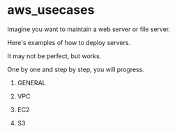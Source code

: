 # aws_usecases

Imagine you want to maintain a web server or file server.

Here's examples of how to deploy servers.

It may not be perfect, but works.

One by one and step by step, you will progress.

1. GENERAL

2. VPC 

3. EC2 

4. S3 
